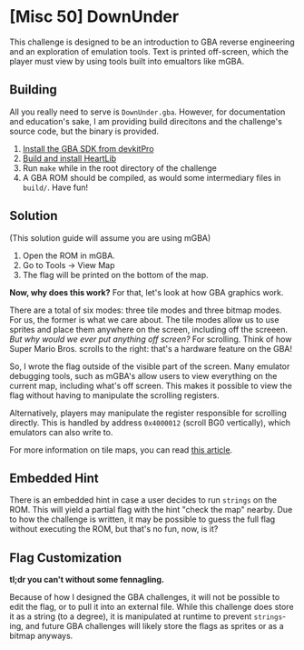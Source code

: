 # [Misc 50] DownUnder

This challenge is designed to be an introduction to GBA reverse engineering and an exploration of emulation tools. Text is printed off-screen, which the player must view by using tools built into emualtors like mGBA.

## Building

All you really need to serve is `DownUnder.gba`. However, for documentation and education's sake, I am providing build direcitons and the challenge's source code, but the binary is provided.

1. [Install the GBA SDK from devkitPro](https://www.coranac.com/tonc/text/setup.htm)
2. [Build and install HeartLib](https://github.com/Sterophonick/HeartLib)
3. Run `make` while in the root directory of the challenge
4. A GBA ROM should be compiled, as would some intermediary files in `build/`. Have fun!


## Solution

(This solution guide will assume you are using mGBA)

1. Open the ROM in mGBA.
2. Go to Tools -> View Map
3. The flag will be printed on the bottom of the map.

**Now, why does this work?** For that, let's look at how GBA graphics work.

There are a total of six modes: three tile modes and three bitmap modes. For us, the former is what we care about.
The tile modes allow us to use sprites and place them anywhere on the screen, including off the screeen.
*But why would we ever put anything off screen?* For scrolling. Think of how Super Mario Bros. scrolls to the right: that's a hardware feature on the GBA!

So, I wrote the flag outside of the visible part of the screen. Many emulator debugging tools, such as mGBA's allow users to view everything on the current map, including what's off screen. This makes it possible to view the flag without having to manipulate the scrolling registers.

Alternatively, players may manipulate the register responsible for scrolling directly. This is handled by address `0x4000012` (scroll BG0 vertically), which emulators can also write to.

For more information on tile maps, you can read [this article](http://ianfinlayson.net/class/cpsc305/notes/13-tiles).

## Embedded Hint

There is an embedded hint in case a user decides to run `strings` on the ROM. This will yield a partial flag with the hint "check the map" nearby. Due to how the challenge is written, it may be possible to guess the full flag without executing the ROM, but that's no fun, now, is it?

## Flag Customization

**tl;dr you can't without some fennagling.**

Because of how I designed the GBA challenges, it will not be possible to edit the flag, or to pull it into an external file. While this challenge does store it as a string (to a degree), it is manipulated at runtime to prevent `strings`-ing, and future GBA challenges will likely store the flags as sprites or as a bitmap anyways.
